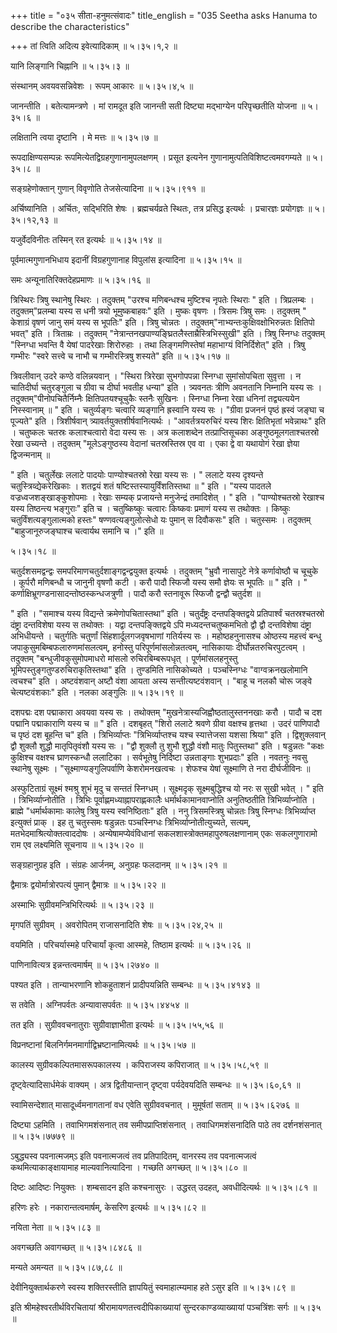 +++
title = "०३५ सीता-हनुमत्संवादः"
title_english = "035 Seetha asks Hanuma to describe the characteristics"

+++
तां त्विति अदित्य इवेत्यादिकाम्  ॥  ५।३५।१,२  ॥   

  

यानि लिङ्गानि चिह्नानि  ॥  ५।३५।३  ॥   

  

संस्थानम् अवयवसन्निवेशः । रूपम् आकारः  ॥  ५।३५।४,५  ॥   

  

जानन्तीति । बतेत्यामन्त्रणे । मां रामदूत इति जानन्ती सती दिष्ट्या मद्भाग्येन परिपृच्छतीति योजना  ॥  ५।३५।६  ॥   

  

लक्षितानि त्वया दृष्टानि । मे मत्तः  ॥  ५।३५।७  ॥   

  

रूपदाक्षिण्यसम्पन्नः रूपमित्येतद्विग्रहगुणानामुपलक्षणम् । प्रसूत इत्यनेन गुणानामुत्पतिविशिष्टत्वमवगम्यते  ॥  ५।३५।८  ॥   

  

सङ्ग्रहेणोक्तान् गुणान् विवृणोति तेजसेत्यादिना  ॥  ५।३५।९११  ॥   

  

अर्चिष्यानिति । अर्चितः, सद्भिरिति शेषः । ब्रह्मचर्यव्रते स्थितः, तत्र प्रसिद्ध इत्यर्थः । प्रचारज्ञः प्रयोगज्ञः  ॥  ५।३५।१२,१३  ॥   

  

यजुर्वेदविनीतः तस्मिन् रत इत्यर्थः  ॥  ५।३५।१४  ॥   

  

पूर्वमात्मगुणानभिधाय इदानीं विग्रहगुणानाह विपुलांस इत्यादिना  ॥  ५।३५।१५  ॥   

  

समः अन्यूनातिरिक्तदेहप्रमाणः  ॥  ५।३५।१६  ॥   

  

त्रिस्थिरः त्रिषु स्थानेषु स्थिरः । तदुक्तम् "उरश्च मणिबन्धश्च मुष्टिश्च नृपतेः स्थिराः " इति । त्रिप्रलम्बः । तदुक्तम्"प्रलम्बा यस्य स धनी त्रयो भूमुष्कबाहवः" इति । मुष्कः वृषणः । त्रिसमः त्रिषु समः । तदुक्तम् " केशाग्रं वृषणं जानु समं यस्य स भूपतिः" इति । त्रिषु चोन्नतः । तदुक्तम्"नाभ्यन्तःकुक्षिवक्षोभिरुन्नतः क्षितिपो भवत्" इति । त्रिताम्रः । तदुक्तम् "नेत्रान्तनखपाण्यङ्घ्रितलैस्ताम्रैस्त्रिभिस्सुखी" इति । त्रिषु स्निग्धः तदुक्तम् "स्निग्धा भवन्ति वै येषां पादरेखाः शिरोरुहाः । तथा लिङ्गमणिस्तेषां महाभाग्यं विनिर्दिशेत्" इति । त्रिषु गम्भीरः "स्वरे सत्त्वे च नाभौ च गम्भीरस्त्रिषु शस्यते" इति  ॥  ५।३५।१७  ॥   

  

त्रिवलीवान् उदरे कण्ठे वलिन्नयवान् । "स्थिरा त्रिरेखा सुभगोपपन्ना स्निग्धा सुमांसोपचिता सुवृत्ता । न चातिदीर्घा चतुरङ्गुला च ग्रीवा च दीर्घा भवतीह धन्या" इति । त्र्यवनतः त्रीणि अवनतानि निम्नानि यस्य सः । तदुक्तम्"पीनोपचितैर्निम्नैः क्षितिपतयश्चूचुकैः स्तनैः सुखिनः । स्निग्धा निम्ना रेखा धनिनां तद्व्यत्ययेन निस्स्वानाम्  ॥ " इति । चतुर्व्यङ्गः चत्वारि व्यङ्गानि ह्रस्वानि यस्य सः । "ग्रीवा प्रजननं पृष्ठं ह्रस्वं जङ्घा च पूज्यते" इति । त्रिशीर्षवान् त्र्यावर्तयुक्तशीर्षवानित्यर्थः । "आवर्तत्रयरुचिरं यस्य शिरः क्षितिभृतां भवेन्नाथः" इति । चतुष्कलः चतस्रः कलाश्चत्वारो वेदा यस्य सः । अत्र कलाशब्देन तत्प्राप्तिसूचका अङ्गुष्ठमूलगताश्चतस्रो रेखा उच्यन्ते । तदुक्तम् "मूलेऽङ्गुष्ठस्य वेदानां चतस्रस्तिस्र एव वा । एका द्वे वा यथायोगं रेखा ज्ञेया द्विजन्मनाम्  ॥   

" इति । चतुर्लेखः ललाटे पादयोः पाण्योश्चतस्रो रेखा यस्य सः । " ललाटे यस्य दृश्यन्ते चतुस्त्रिव्द्येकरेखिकाः । शतद्वयं शतं षष्टिस्तस्यायुर्विंशतिस्तथा  ॥ " इति । "यस्य पादतले वज्रध्वजशङ्खाङ्कुशोपमाः । रेखाः सम्यक् प्रजायन्ते मनुजेन्द्रं तमादिशेत् । " इति । "पाण्योश्चतस्रो रेखाश्च यस्य तिष्ठन्त्य भङ्गुराः" इति च । चतुष्किष्कुः चत्वारः किष्कवः प्रमाणं यस्य स तथोक्तः । किष्कुः चतुर्विंशत्यङ्गुलात्मको हस्तः" षण्णवत्यङ्गुलोत्सेधो यः पुमान् स दिवौकसः" इति । चतुस्समः । तदुक्तम् "बाहुजानूरुजङ्घाश्च चत्वार्यथ समानि च ।" इति  ॥   

५।३५।१८  ॥   

चतुर्दशसमद्वन्द्वः समपरिमाणचतुर्दशाङ्गद्वन्द्वयुक्त इत्यर्थः । तदुक्तम् "भ्रुवौ नासापुटे नेत्रे कर्णावोष्ठौ च चूचुके । कूर्परौ मणिबन्धौ च जानुनी वृषणौ कटी । करौ पादौ स्फिजौ यस्य समौ ज्ञेयः स भूपतिः  ॥ " इति । " कर्णाक्षिभ्रूगण्डनासादन्तोष्ठस्कन्धजत्रुणी । पादौ करौ स्तनावूरू स्फिजौ द्वन्द्वौ चतुर्दश  ॥   

" इति । "समाश्च यस्य विद्यन्ते क्रमेणोपचितास्तथा" इति । चतुर्दंष्ट्रः दन्तपङ्क्तिद्वये प्रतिपार्श्वं चतस्रश्चतस्रो दंष्ट्रा दन्तविशेषा यस्य स तथोक्तः । यद्वा दन्तपङ्क्तिद्वये ऽपि मध्यदन्तचतुष्कमभितो द्वौ द्वौ दन्तविशेषा दंष्ट्रा अभिधीयन्ते । चतुर्गतिः चतुर्णां सिंहशार्दूलगजवृषभाणां गतिर्यस्य सः । महोष्ठहनुनासश्च ओष्ठस्य महत्त्वं बन्धु जपाकुसुमबिम्बफलारुणमांसलत्वम्, हनोस्तु परिपूर्णमांसलोन्नतत्वम्, नासिकायाः दीर्घोन्नतरुचिरपुटत्वम् । तदुक्तम् "बन्धुजीवकुसुमोपमाधरो मांसलो रुचिरबिम्बरूपधृत् । पूर्णमांसलहनुस्तु भूमिपस्तुङ्गतुण्डरुचिराकृतिस्तथा" इति । तुण्डमिति नासिकोच्यते । पञ्चस्निग्धः "वाग्वक्रनखलोमानि त्वचश्च" इति । अष्टवंशवान् अष्टौ वंशा आयता अस्य सन्तीत्यष्टवंशवान् । "बाहू च नलकौ चोरू जङ्वे चेत्यष्टवंशकाः" इति । नलका अङ्गुलिः  ॥  ५।३५।१९  ॥   

  

दशपद्मः दश पद्माकारा अवयवा यस्य सः । तथोक्तम् "मुखनेत्रास्यजिह्वौष्ठतालुस्तननखाः करौ । पादौ च दश पद्मानि पद्माकाराणि यस्य च  ॥ " इति । दशबृहत् "शिरो ललाटे श्रवणे ग्रीवा वक्षश्च हृत्तथा । उदरं पाणिपादौ च पृष्ठं दश बूहन्ति च" इति । त्रिभिर्व्याप्तः "त्रिभिर्व्याप्तश्च यश्च स्यात्तेजसा यशसा श्रिया" इति । द्विशुक्लवान् द्वौ शुक्लौ शुद्धौ मातृपितृवंशौ यस्य सः । "द्वौ शुक्लौ तु शुभौ शुद्धौ वंशौ मातुः पितुस्तथा" इति । षडुन्नतः "कक्षः कुक्षिश्च वक्षश्च घ्राणस्कन्धौ ललाटिका । सर्वभूतेषु निर्दिष्टा उन्नताङ्गाः शुभप्रदाः" इति । नवतनुः नवसु स्थानेषु सूक्ष्मः । "सूक्ष्माण्यङ्गुलिपर्वाणि केशरोमनखत्वचः । शेफश्च येषां सूक्ष्माणि ते नरा दीर्घजीविनः  ॥   

अस्फुटिताग्रं सूक्ष्मं श्मश्रु शुभं मृदु च सन्ततं स्निग्धम् । सूक्ष्मदृक् सूक्ष्मबुद्धिश्च यो नरः स सुखी भवेत् । " इति । त्रिभिर्व्याप्नोतीति । त्रिभिः पूर्वाह्णमध्याह्नापराह्णकालैः धर्मार्थकामानवाप्नोति अनुतिष्ठतीति त्रिभिर्व्याप्नोति । ब्राह्मे "धर्मार्थकामाः कालेषु त्रिषु यस्य स्वनिष्ठिताः" इति । ननु त्रिसमस्त्रिषु चोन्नतः त्रिषु स्निग्धः त्रिभिर्व्याप्त इत्युक्तं प्राक् । इह तु चतुस्समः षडुन्नतः पञ्चस्निग्धः त्रिभिर्व्याप्नोतीत्युच्यते, सत्यम्, मतभेदमाश्रित्योक्तत्वाददोषः । अन्येषामप्येवंविधानां सकलशास्त्रोक्तमहापुरुषलक्षणानाम् एकः सकलगुणारामो राम एव लक्ष्यमिति सूचनाय  ॥  ५।३५।२०  ॥   

  

सङ्ग्रहानुग्रह इति । संग्रहः आर्जनम्, अनुग्रहः फलदानम्  ॥  ५।३५।२१  ॥   

  

द्वैमात्रः द्वयोर्मात्रोरपत्यं पुमान् द्वैमात्रः  ॥  ५।३५।२२  ॥   

  

अस्माभिः सुग्रीवमन्त्रिभिरित्यर्थः  ॥  ५।३५।२३  ॥   

  

मृगपतिं सुग्रीवम् । अवरोपितम् राजासनादिति शेषः  ॥  ५।३५।२४,२५  ॥   

  

वयमिति । परिचर्यास्महे परिचार्यां कृत्वा आस्महे, तिष्ठाम इत्यर्थः  ॥  ५।३५।२६  ॥   

  

पाणिनावित्यत्र इन्नन्तत्वमार्षम्  ॥  ५।३५।२७४०  ॥   

  

पश्यत इति । तान्याभरणानि शोकहुताशनं प्रादीपयन्निति सम्बन्धः  ॥  ५।३५।४१४३  ॥   

  

स तवेति । अग्निपर्वतः अन्यावासपर्वतः  ॥  ५।३५।४४५४  ॥   

  

तत इति । सुग्रीववचनातुराः सुग्रीवाज्ञाभीता इत्यर्थः  ॥  ५।३५।५५,५६  ॥   

  

विप्रनष्टानां बिलनिर्गमनमार्गाद्विभ्रष्टानामित्यर्थः  ॥  ५।३५।५७  ॥   

  

कालस्य सुग्रीवकल्पितमासरूपकालस्य । कपिराजस्य कपिराजात्  ॥  ५।३५।५८,५९  ॥   

  

दृष्ट्वेत्यादिसार्धमेकं वाक्यम् । अत्र द्वितीयान्तान् दृष्ट्वा पर्यदेवयदिति सम्बन्धः  ॥  ५।३५।६०,६१  ॥   

  

स्वामिसन्देशात् मासादूर्ध्वमनागतानां वध एवेति सुग्रीववचनात् । मुमूर्षतां सताम्  ॥  ५।३५।६२७६  ॥   

  

दिष्ट्या ऽहमिति । तवाभिगमशंसनात् तव समीपप्राप्तिशंसनात् । तवाधिगमशंसनादिति पाठे तव दर्शनशंसनात्  ॥  ५।३५।७७७९  ॥   

  

ऽबुद्ध्यस्व पवनात्मजम्ऽ इति पवनात्मजत्वं तव प्रतिपादितम्, वानरस्य तव पवनात्मजत्वं कथमित्याकाङ्क्षायामाह माल्यवानित्यादिना । गच्छति अगच्छत्  ॥  ५।३५।८०  ॥   

  

दिष्टः आदिष्टः नियुक्तः । शम्बसादन इति कश्चनासुरः । उद्धरत् उदहत्, अवधीदित्यर्थः  ॥  ५।३५।८१  ॥   

  

हरिणः हरेः । नकारान्तत्वमार्षम्, केसरिण इत्यर्थः  ॥  ५।३५।८२  ॥   

  

नयिता नेता  ॥  ५।३५।८३  ॥   

  

अवगच्छति अवागच्छत्  ॥  ५।३५।८४८६  ॥   

  

मन्यते अमन्यत  ॥  ५।३५।८७,८८  ॥   

  

देवीनियुक्तार्थकरणे स्वस्य शक्तिरस्तीति ज्ञापयितुं स्वमाहात्म्यमाह हते ऽसुर इति  ॥  ५।३५।८९  ॥   

  

इति श्रीमहेश्वरतीर्थविरचितायां श्रीरामायणतत्त्वदीपिकाख्यायां सुन्दरकाण्डव्याख्यायां पञ्चत्रिंशः सर्गः  ॥  ५।३५  ॥   

  

